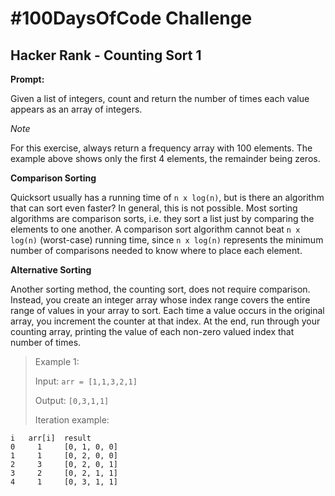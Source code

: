 # #100DaysOfCode Challenge

## Hacker Rank - Counting Sort 1

**Prompt:**

Given a list of integers, count and return the number of times each value appears as an array of integers.

*Note*

For this exercise, always return a frequency array with 100 elements. The example above shows only the first 4 elements, the remainder being zeros.

**Comparison Sorting**

Quicksort usually has a running time of `n x log(n)`, but is there an algorithm that can sort even faster? In general, this is not possible. Most sorting algorithms are comparison sorts, i.e. they sort a list just by comparing the elements to one another. A comparison sort algorithm cannot beat `n x log(n)` (worst-case) running time, since `n x log(n)` represents the minimum number of comparisons needed to know where to place each element.

**Alternative Sorting**

Another sorting method, the counting sort, does not require comparison. Instead, you create an integer array whose index range covers the entire range of values in your array to sort. Each time a value occurs in the original array, you increment the counter at that index. At the end, run through your counting array, printing the value of each non-zero valued index that number of times.

> Example 1:
> 
> Input: `arr = [1,1,3,2,1]`
>  
> Output: `[0,3,1,1]`
>
> Iteration example:
``` 
i	arr[i]	result
0	  1	    [0, 1, 0, 0]
1	  1	    [0, 2, 0, 0]
2	  3	    [0, 2, 0, 1]
3	  2	    [0, 2, 1, 1]
4	  1	    [0, 3, 1, 1]
```

